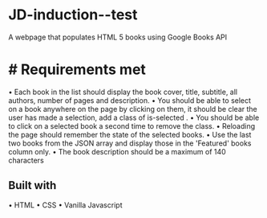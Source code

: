 # JD-induction--test

  A webpage that populates HTML 5 books using Google Books API 
  
  
 # #  Requirements met
  
• Each book in the list should display the book cover, title, subtitle, all
authors, number of pages and description.
• You should be able to select on a book anywhere on the page by
clicking on them, it should be clear the user has made a selection, add
a class of is-selected .
• You should be able to click on a selected book a second time to
remove the class.
• Reloading the page should remember the state of the selected books.
• Use the last two books from the JSON array and display those in the
'Featured' books column only.
• The book description should be a maximum of 140 characters
  
##  Built with
 
• HTML
• CSS
• Vanilla Javascript
 
